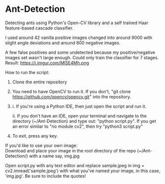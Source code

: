 # Ant-Detection
Detecting ants using Python's Open-CV library and a self trained Haar feature-based cascade classifier.

I used around 42 vanilla positive images changed into around 9000 with slight angle deviations and around 800 negative images.

A few false positives and some undetected because my positive/negative images set wasn't large enough. Could only train the classifier for 7 stages.
Result: https://i.imgur.com/MlSE4Mh.png 

How to run the script:
  1. Clone the entire repository
  2. You need to have OpenCV to run it. If you don't, "git clone https://github.com/opencv/opencv.git" into the repository.
  2. i. If you're using a Python IDE, then just open the script and run it.                                                     

     ii. If you don't have an IDE, open your terminal and navigate to the directory (~/Ant-Detection) and type out:
     "python script.py". 
     If you get an error similar to "no module cv2", then try "python3 script.py"

  3. To exit, press any key.
  
If you'd like to use your own image:         
   Download and place your image in the root directory of the repo (~/Ant-Detection/) with a name say, img.jpg
    
   Open script.py with any text editor and replace sample.jpeg in img = cv2.imread('sample.jpeg') with what you've named your      image, in this case, 'img.jpg'. Be sure to include the quotes!
     
